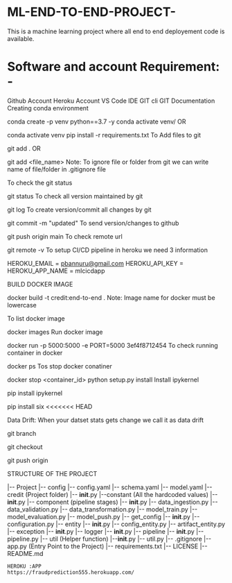 # ML-END-TO-END-PROJECT-
This is a machine learning project where all end to end deployement code is available.

# Software and account Requirement: - 
Github Account
Heroku Account
VS Code IDE
GIT cli
GIT Documentation
Creating conda environment

conda create -p venv python==3.7 -y
conda activate venv/
OR

conda activate venv
pip install -r requirements.txt
To Add files to git

git add .
OR

git add <file_name>
Note: To ignore file or folder from git we can write name of file/folder in .gitignore file

To check the git status

git status
To check all version maintained by git

git log
To create version/commit all changes by git

git commit -m "updated"
To send version/changes to github

git push origin main
To check remote url

git remote -v
To setup CI/CD pipeline in heroku we need 3 information

HEROKU_EMAIL = pbannuru@gmail.com
HEROKU_API_KEY = 
HEROKU_APP_NAME = mlcicdapp

BUILD DOCKER IMAGE

docker build -t credit:end-to-end .
Note: Image name for docker must be lowercase

To list docker image

docker images
Run docker image

docker run -p 5000:5000 -e PORT=5000 3ef4f8712454
To check running container in docker

docker ps
Tos stop docker conatiner

docker stop <container_id>
python setup.py install
Install ipykernel

pip install ipykernel

pip install six
<<<<<<< HEAD

Data Drift: When your datset stats gets change we call it as data drift


git branch <newbranchname>

git checkout <newbranchname>

git push origin <newbranchname>





STRUCTURE OF THE PROJECT

|-- Project
    |-- config
        |-- config.yaml
        |-- schema.yaml
        |-- model.yaml
    |-- credit (Project folder)
        |-- __init__.py
        |--constant (All the hardcoded values)
            |--__init__.py
        |-- component (pipeline stages)
            |-- __init__.py
            |-- data_ingestion.py
            |-- data_validation.py
            |-- data_transformation.py
            |-- model_train.py
            |-- model_evaluation.py
            |-- model_push.py
        |-- get_config
            |-- __init__.py
            |-- configuration.py
        |-- entity
            |-- __init__.py
            |-- config_entity.py
            |-- artifact_entity.py
        |-- exception
            |-- __init__.py
        |-- logger
            |-- __init__.py
        |-- pipeline
            |-- __init__.py
            |-- pipeline.py
        |-- util (Helper function)
            |--__init__.py
            |-- util.py
    |-- .gitignore
    |-- app.py (Entry Point to the Project)
    |-- requirements.txt
    |-- LICENSE
    |-- README.md
    
    HEROKU :APP
    https://fraudprediction555.herokuapp.com/
